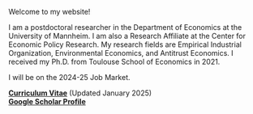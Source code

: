 Welcome to my website!

I am a postdoctoral researcher in the Department of Economics at the University of Mannheim. I am also a Research Affiliate at the Center for Economic Policy Research. My research fields are Empirical Industrial Organization, Environmental Economics, and Antitrust Economics. I received my Ph.D. from Toulouse School of Economics in 2021.    

I will be on the 2024-25 Job Market.

__[Curriculum Vitae](/pdf/cv.pdf)__ (Updated January 2025)   
__[Google Scholar Profile](https://scholar.google.com/citations?user=AJ7SCXk_LBcC&hl=de)__